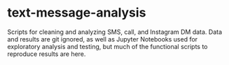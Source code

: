 # text-message-analysis

Scripts for cleaning and analyzing SMS, call, and Instagram DM data.
Data and results are git ignored, as well as Jupyter Notebooks used for exploratory analysis and testing, but much of the functional scripts to reproduce results are here.

